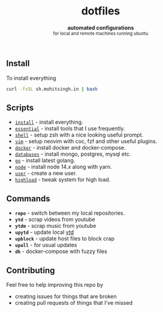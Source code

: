 <h1 align="center">dotfiles</h1>
<p align="center">
  <b>automated configurations</b><br/>
  <sub>for local and remote machines running ubuntu</sub>
</p>
<br />

## Install

To install everything

```sh
curl -fsSL sh.mohitsingh.in | bash
```

## Scripts

- [`install`][1] - install everything.
- [`essential`][2] - install tools that I use frequently.
- [`shell`][3] - setup zsh with a nice looking useful prompt.
- [`vim`][4] - setup neovim with coc, fzf and other useful plugins.
- [`docker`][5] - install docker and docker-compose.
- [`databases`][6] - install mongo, postgres, mysql etc.
- [`go`][7] - install latest golang.
- [`node`][8] - install node 14.x along with yarn.
- [`user`][9] - create a new user.
- [`highload`][10] - tweak system for high load.

[1]: scripts/install
[2]: scripts/essential
[3]: scripts/shell
[4]: scripts/vim
[5]: scripts/docker
[6]: scripts/databases
[7]: scripts/go
[8]: scripts/node
[9]: scripts/user
[10]: scripts/highload

## Commands

- **`repo`** - switch between my local repositories.
- **`ytd`** - scrap videos from youtube
- **`ytdm`** - scrap music from youtube
- **`upytd`** - update local [ytd](https://github.com/mohitsinghs/ytd)
- **`upblock`** - update host files to block crap
- **`upall`** - for usual updates
- **`dk`** - docker-compose with fuzzy files

## Contributing

Feel free to help improving this repo by

- creating issues for things that are broken
- creating pull requests of things that I've missed
